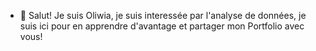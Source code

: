 - 👋 Salut! 
 Je suis Oliwia, je suis interessée par l'analyse de données, je suis ici pour en apprendre d'avantage et partager mon Portfolio avec vous! 

